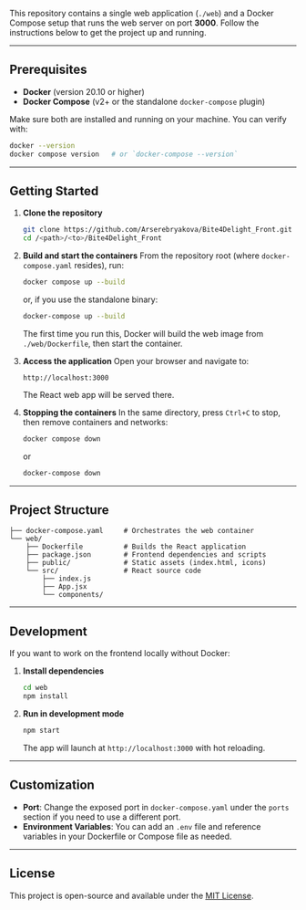 This repository contains a single web application (`./web`) and a Docker Compose setup that runs the web server on port **3000**. Follow the instructions below to get the project up and running.

---

## Prerequisites

* **Docker** (version 20.10 or higher)
* **Docker Compose** (v2+ or the standalone `docker-compose` plugin)

Make sure both are installed and running on your machine. You can verify with:

```bash
docker --version
docker compose version   # or `docker-compose --version`
```

---

## Getting Started

1. **Clone the repository**

   ```bash
   git clone https://github.com/Arserebryakova/Bite4Delight_Front.git
   cd /<path>/<to>/Bite4Delight_Front
   ```

2. **Build and start the containers**
   From the repository root (where `docker-compose.yaml` resides), run:

   ```bash
   docker compose up --build
   ```

   or, if you use the standalone binary:

   ```bash
   docker-compose up --build
   ```

   The first time you run this, Docker will build the web image from `./web/Dockerfile`, then start the container.

3. **Access the application**
   Open your browser and navigate to:

   ```
   http://localhost:3000
   ```

   The React web app will be served there.

4. **Stopping the containers**
   In the same directory, press `Ctrl+C` to stop, then remove containers and networks:

   ```bash
   docker compose down
   ```

   or

   ```bash
   docker-compose down
   ```

---

## Project Structure

```
├── docker-compose.yaml     # Orchestrates the web container
└── web/
    ├── Dockerfile          # Builds the React application
    ├── package.json        # Frontend dependencies and scripts
    ├── public/             # Static assets (index.html, icons)
    └── src/                # React source code
        ├── index.js
        ├── App.jsx
        └── components/
```

---

## Development

If you want to work on the frontend locally without Docker:

1. **Install dependencies**

   ```bash
   cd web
   npm install
   ```

2. **Run in development mode**

   ```bash
   npm start
   ```

   The app will launch at `http://localhost:3000` with hot reloading.

---

## Customization

* **Port**: Change the exposed port in `docker-compose.yaml` under the `ports` section if you need to use a different port.
* **Environment Variables**: You can add an `.env` file and reference variables in your Dockerfile or Compose file as needed.

---

## License

This project is open-source and available under the [MIT License](LICENSE).


